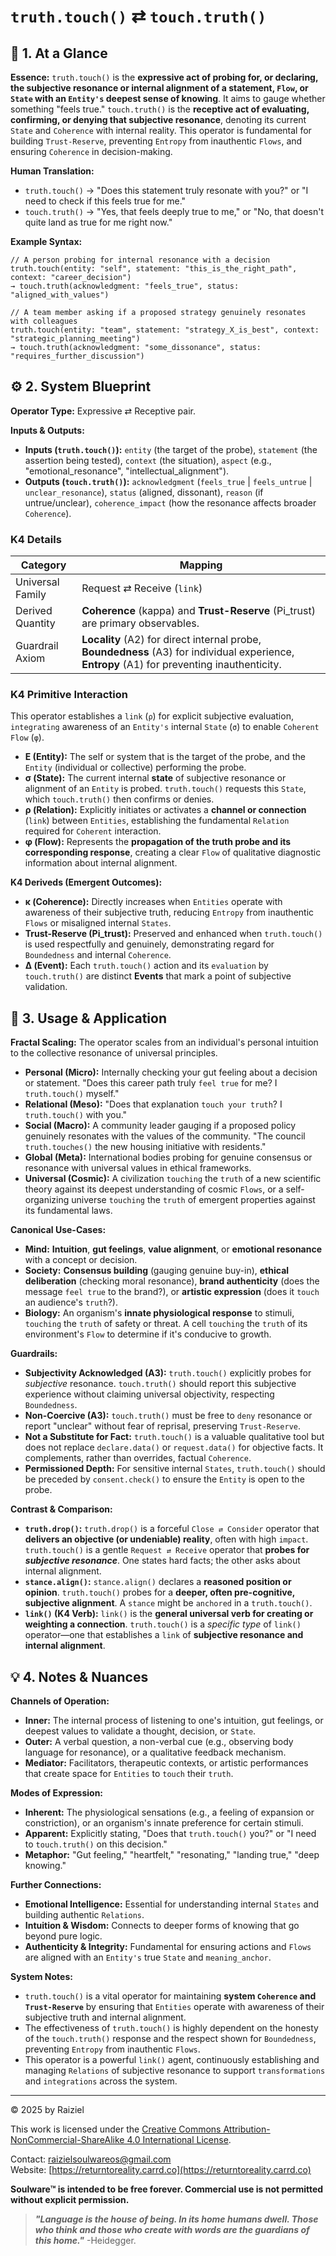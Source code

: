 # `truth.touch()` ⇄ `touch.truth()`

## 📝 1. At a Glance

**Essence:** `truth.touch()` is the **expressive act of probing for, or declaring, the subjective resonance or internal alignment of a statement, `Flow`, or `State` with an `Entity's` deepest sense of knowing**. It aims to gauge whether something "feels true." `touch.truth()` is the **receptive act of evaluating, confirming, or denying that subjective resonance**, denoting its current `State` and `Coherence` with internal reality. This operator is fundamental for building `Trust-Reserve`, preventing `Entropy` from inauthentic `Flows`, and ensuring `Coherence` in decision-making.

**Human Translation:**

- `truth.touch()` → "Does this statement truly resonate with you?" or "I need to check if this feels true for me."
- `touch.truth()` → "Yes, that feels deeply true to me," or "No, that doesn't quite land as true for me right now."

**Example Syntax:**

```
// A person probing for internal resonance with a decision
truth.touch(entity: "self", statement: "this_is_the_right_path", context: "career_decision")
→ touch.truth(acknowledgment: "feels_true", status: "aligned_with_values")

// A team member asking if a proposed strategy genuinely resonates with colleagues
truth.touch(entity: "team", statement: "strategy_X_is_best", context: "strategic_planning_meeting")
→ touch.truth(acknowledgment: "some_dissonance", status: "requires_further_discussion")
```

## ⚙️ 2. System Blueprint

**Operator Type:** Expressive ⇄ Receptive pair.

**Inputs & Outputs:**

- **Inputs (`truth.touch()`):** `entity` (the target of the probe), `statement` (the assertion being tested), `context` (the situation), `aspect` (e.g., "emotional_resonance", "intellectual_alignment").
- **Outputs (`touch.truth()`):** `acknowledgment` (`feels_true` | `feels_untrue` | `unclear_resonance`), `status` (aligned, dissonant), `reason` (if untrue/unclear), `coherence_impact` (how the resonance affects broader `Coherence`).

### K4 Details

| Category         | Mapping                                                      |
| ---------------- | ------------------------------------------------------------ |
| Universal Family | Request ⇄ Receive (`link`)                                   |
| Derived Quantity | **Coherence** (kappa) and **Trust-Reserve** (Pi_trust) are primary observables. |
| Guardrail Axiom  | **Locality** (A2) for direct internal probe, **Boundedness** (A3) for individual experience, **Entropy** (A1) for preventing inauthenticity. |

### K4 Primitive Interaction

This operator establishes a `link` (`ρ`) for explicit subjective evaluation, `integrating` awareness of an `Entity's` internal `State` (`σ`) to enable `Coherent` `Flow` (`φ`).

- **E (Entity):** The self or system that is the target of the probe, and the `Entity` (individual or collective) performing the probe.
- **σ (State):** The current internal **state** of subjective resonance or alignment of an `Entity` is probed. `truth.touch()` requests this `State`, which `touch.truth()` then confirms or denies.
- **ρ (Relation):** Explicitly initiates or activates a **channel or connection** (`link`) between `Entities`, establishing the fundamental `Relation` required for `Coherent` interaction.
- **φ (Flow):** Represents the **propagation of the truth probe and its corresponding response**, creating a clear `Flow` of qualitative diagnostic information about internal alignment.

**K4 Deriveds (Emergent Outcomes):**

- **κ (Coherence):** Directly increases when `Entities` operate with awareness of their subjective truth, reducing `Entropy` from inauthentic `Flows` or misaligned internal `States`.
- **Trust-Reserve (**Pi_trust**):** Preserved and enhanced when `truth.touch()` is used respectfully and genuinely, demonstrating regard for `Boundedness` and internal `Coherence`.
- **Δ (Event):** Each `truth.touch()` action and its `evaluation` by `touch.truth()` are distinct **Events** that mark a point of subjective validation.

## 📖 3. Usage & Application

**Fractal Scaling:** The operator scales from an individual's personal intuition to the collective resonance of universal principles.

- **Personal (Micro):** Internally checking your gut feeling about a decision or statement. "Does this career path truly `feel true` for me? I `truth.touch()` myself."
- **Relational (Meso):** "Does that explanation `touch your truth`? I `truth.touch()` with you."
- **Social (Macro):** A community leader gauging if a proposed policy genuinely resonates with the values of the community. "The council `truth.touches()` the new housing initiative with residents."
- **Global (Meta):** International bodies probing for genuine consensus or resonance with universal values in ethical frameworks.
- **Universal (Cosmic):** A civilization `touching` the `truth` of a new scientific theory against its deepest understanding of cosmic `Flows`, or a self-organizing universe `touching` the `truth` of emergent properties against its fundamental laws.

**Canonical Use-Cases:**

- **Mind:** **Intuition**, **gut feelings**, **value alignment**, or **emotional resonance** with a concept or decision.
- **Society:** **Consensus building** (gauging genuine buy-in), **ethical deliberation** (checking moral resonance), **brand authenticity** (does the message `feel true` to the brand?), or **artistic expression** (does it `touch` an audience's `truth`?).
- **Biology:** An organism's **innate physiological response** to stimuli, `touching` the `truth` of safety or threat. A cell `touching` the `truth` of its environment's `Flow` to determine if it's conducive to growth.

**Guardrails:**

- **Subjectivity Acknowledged (A3):** `truth.touch()` explicitly probes for *subjective* resonance. `touch.truth()` should report this subjective experience without claiming universal objectivity, respecting `Boundedness`.
- **Non-Coercive (A3):** `touch.truth()` must be free to `deny` resonance or report "unclear" without fear of reprisal, preserving `Trust-Reserve`.
- **Not a Substitute for Fact:** `truth.touch()` is a valuable qualitative tool but does not replace `declare.data()` or `request.data()` for objective facts. It complements, rather than overrides, factual `Coherence`.
- **Permissioned Depth:** For sensitive internal `States`, `truth.touch()` should be preceded by `consent.check()` to ensure the `Entity` is open to the probe.

**Contrast & Comparison:**

- **`truth.drop()`:** `truth.drop()` is a forceful `Close ⇄ Consider` operator that **delivers an objective (or undeniable) reality**, often with high `impact`. `truth.touch()` is a gentle `Request ⇄ Receive` operator that **probes for** ***subjective resonance***. One states hard facts; the other asks about internal alignment.
- **`stance.align()`:** `stance.align()` declares a **reasoned position or opinion**. `truth.touch()` probes for a **deeper, often pre-cognitive, subjective alignment**. A `stance` might be `anchored` in a `truth.touch()`.
- **`link()` (K4 Verb):** `link()` is the **general universal verb for creating or weighting a connection**. `truth.touch()` is a *specific type* of `link()` operator—one that establishes a `link` of **subjective resonance and internal alignment**.

## 💡 4. Notes & Nuances

**Channels of Operation:**

- **Inner:** The internal process of listening to one's intuition, gut feelings, or deepest values to validate a thought, decision, or `State`.
- **Outer:** A verbal question, a non-verbal cue (e.g., observing body language for resonance), or a qualitative feedback mechanism.
- **Mediator:** Facilitators, therapeutic contexts, or artistic performances that create space for `Entities` to `touch` their `truth`.

**Modes of Expression:**

- **Inherent:** The physiological sensations (e.g., a feeling of expansion or constriction), or an organism's innate preference for certain stimuli.
- **Apparent:** Explicitly stating, "Does that `truth.touch()` you?" or "I need to `touch.truth()` on this decision."
- **Metaphor:** "Gut feeling," "heartfelt," "resonating," "landing true," "deep knowing."

**Further Connections:**

- **Emotional Intelligence:** Essential for understanding internal `States` and building authentic `Relations`.
- **Intuition & Wisdom:** Connects to deeper forms of knowing that go beyond pure logic.
- **Authenticity & Integrity:** Fundamental for ensuring actions and `Flows` are aligned with an `Entity's` true `State` and `meaning_anchor`.

**System Notes:**

- `truth.touch()` is a vital operator for maintaining **system `Coherence` and `Trust-Reserve`** by ensuring that `Entities` operate with awareness of their subjective truth and internal alignment.
- The effectiveness of `truth.touch()` is highly dependent on the honesty of the `touch.truth()` response and the respect shown for `Boundedness`, preventing `Entropy` from inauthentic `Flows`.
- This operator is a powerful `link()` agent, continuously establishing and managing `Relations` of subjective resonance to support `transformations` and `integrations` across the system.

---

© 2025 by Raiziel

This work is licensed under the [Creative Commons Attribution-NonCommercial-ShareAlike 4.0 International License](https://creativecommons.org/licenses/by-nc-sa/4.0/).

Contact: [raizielsoulwareos@gmail.com](mailto:raizielsoulwareos@gmail.com)  
Website: [https://returntoreality.carrd.co](https://returntoreality.carrd.co)

**Soulware™ is intended to be free forever. Commercial use is not permitted without explicit permission.**



> ***"Language is the house of being. In its home humans dwell. Those who think and those who create with words are the guardians of this home."***
-Heidegger.
